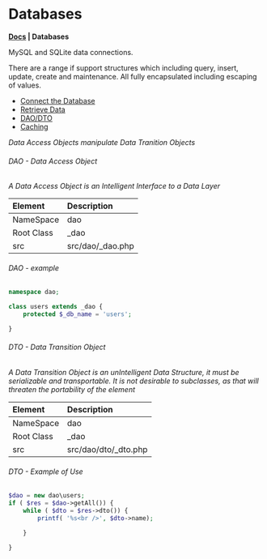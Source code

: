 # Databases

**[Docs](/docs/) | Databases**

MySQL and SQLite data connections.

There are a range if support structures which including query, insert, update,
create and maintenance. All fully encapsulated including escaping of values.

- [Connect the Database](database-connections)
- [Retrieve Data](database-retrieval)
- [DAO/DTO](database-dao-dto)
- [Caching](database-caching)

_Data Access Objects manipulate Data Tranition Objects_

###### DAO - Data Access Object
_A Data Access Object is an Intelligent Interface to a Data Layer_

| Element    | Description      |
| :--        | :--              |
| NameSpace  | dao              |
| Root Class | _dao             |
| src        | src/dao/_dao.php |


###### DAO - example
```php
namespace dao;

class users extends _dao {
	protected $_db_name = 'users';

}
```

###### DTO - Data Transition Object
_A Data Transition Object is an unIntelligent Data Structure, it must be serializable and transportable. It is not desirable to subclasses, as that will threaten the portability of the element_

| Element    | Description          |
| :--        | :--                  |
| NameSpace  | dao                  |
| Root Class | _dao                 |
| src        | src/dao/dto/_dto.php |


###### DTO - Example of Use
```php
$dao = new dao\users;
if ( $res = $dao->getAll()) {
	while ( $dto = $res->dto()) {
		printf( '%s<br />', $dto->name);

	}

}
```
